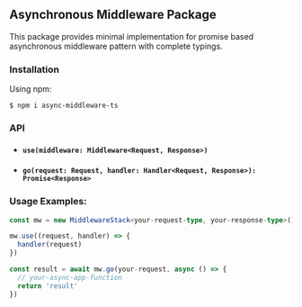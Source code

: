 ## Asynchronous Middleware Package

This package provides minimal implementation for promise based asynchronous middleware pattern with complete typings.

### Installation

Using npm:

```Shell
$ npm i async-middleware-ts
```

### API

* #### `use(middleware: Middleware<Request, Response>)`

* #### `go(request: Request, handler: Handler<Request, Response>): Promise<Response>`

### Usage Examples:

```TypeScript
const mw = new MiddlewareStack<your-request-type, your-response-type>()

mw.use((request, handler) => {
  handler(request)
})

const result = await mw.go(your-request, async () => {
  // your-async-app-function
  return 'result'
})
```
